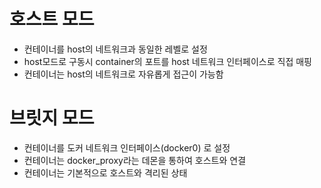 # 호스트 모드

* 컨테이너를 host의 네트워크과 동일한 레벨로 설정
* host모드로 구동시 container의 포트를 host 네트워크 인터페이스로 직접 매핑
* 컨테이너는 host의 네트워크로 자유롭게 접근이 가능함

# 브릿지 모드

* 컨테이너를 도커 네트워크 인터페이스(docker0) 로 설정
* 컨테이너는 docker_proxy라는 데몬을 통하여 호스트와 연결 
* 컨테이너는 기본적으로 호스트와 격리된 상태